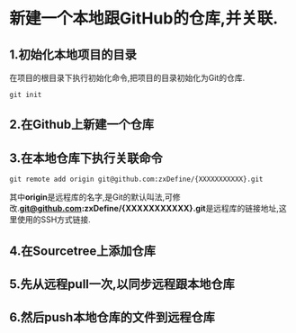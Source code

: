 # 新建一个本地跟GitHub的仓库,并关联.

## 1.初始化本地项目的目录
在项目的根目录下执行初始化命令,把项目的目录初始化为Git的仓库.
```
git init
```

## 2.在Github上新建一个仓库
## 3.在本地仓库下执行关联命令
```
git remote add origin git@github.com:zxDefine/{XXXXXXXXXXX}.git
```
其中**origin**是远程库的名字,是Git的默认叫法,可修改.**git@github.com:zxDefine/{XXXXXXXXXXX}.git**是远程库的链接地址,这里使用的SSH方式链接.

## 4.在Sourcetree上添加仓库
## 5.先从远程pull一次,以同步远程跟本地仓库
## 6.然后push本地仓库的文件到远程仓库